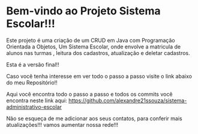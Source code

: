# Bem-vindo ao Projeto Sistema Escolar!!!
Este projeto é uma criação de um CRUD em Java com Programação Orientada a Objetos, Um Sistema Escolar, onde envolve a matricula de alunos nas turmas , leitura dos cadastros, atualização e deletar cadastros.



Esta é a versão final!!



Caso você tenha interesse em ver todo o passo a passo visite o link abaixo do meu Repositório!!

Aqui você encontra todo o passo a passo e todos os commits você encontra neste link aqui: https://github.com/alexandre21ssouza/sistema-administrativo-escolar 

Não se esqueça de me adicionar aos seus contatos, para conferir mais atualizações!!! vamos aumentar nossa rede!!!
